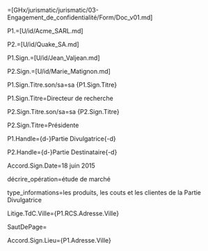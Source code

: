 =[GHx/jurismatic/jurismatic/03-Engagement_de_confidentialité/Form/Doc_v01.md]

P1.=[U/id/Acme_SARL.md]

P2.=[U/id/Quake_SA.md]

P1.Sign.=[U/id/Jean_Valjean.md]

P2.Sign.=[U/id/Marie_Matignon.md]
 
P1.Sign.Titre.son/sa=sa {P1.Sign.Titre}

P1.Sign.Titre=Directeur de recherche

P2.Sign.Titre.son/sa=sa {P2.Sign.Titre}

P2.Sign.Titre=Présidente

P1.Handle={d-}Partie Divulgatrice{-d}

P2.Handle={d-}Partie Destinataire{-d}

Accord.Sign.Date=18 juin 2015

décrire_opération=étude de marché

type_informations=les produits, les couts et les clientes de la Partie Divulgatrice

Litige.TdC.Ville={P1.RCS.Adresse.Ville}

SautDePage=</i>

Accord.Sign.Lieu={P1.Adresse.Ville}
